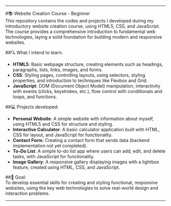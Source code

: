 _______________________________________________________________________________________________________________________________________________
#📚 Website Creation Course - Beginner  
This repository contains the codes and projects I developed during my introductory website creation course,
using HTML5, CSS, and JavaScript. The course provides a comprehensive introduction to fundamental web technologies, 
laying a solid foundation for building modern and responsive websites.  

##🔍 What I intend to learn:  
- **HTML5**: Basic webpage structure, creating elements such as headings, paragraphs, lists, links, images, and forms.  
- **CSS**: Styling pages, controlling layouts, using selectors, styling properties, and introduction to techniques like Flexbox and Grid.  
- **JavaScript**: DOM (Document Object Model) manipulation, interactivity with events (clicks, keystrokes, etc.), flow control with conditionals and loops, and functions.  

##💻 Projects developed:  
- **Personal Website**: A simple website with information about myself, using HTML5 and CSS for structure and styling.  
- **Interactive Calculator**: A basic calculator application built with HTML, CSS for layout, and JavaScript for functionality.  
- **Contact Form**: Creating a contact form that sends data (backend implementation not yet completed).  
- **To-Do List**: A simple to-do list app where users can add, edit, and delete tasks, with JavaScript for functionality.  
- **Image Gallery**: A responsive gallery displaying images with a lightbox feature, created using HTML, CSS, and JavaScript.  

##🎯 Goal:  
To develop essential skills for creating and styling functional, responsive websites, 
using the key web technologies to solve real-world design and interaction problems.  
_______________________________________________________________________________________________________________________________________________